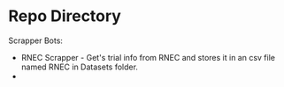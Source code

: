 # Repo Directory

Scrapper Bots:

- RNEC Scrapper - Get's trial info from RNEC and stores it in an csv file named RNEC in Datasets folder.
-
